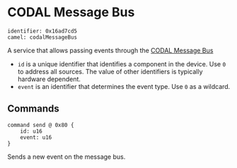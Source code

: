 # CODAL Message Bus

    identifier: 0x16ad7cd5
    camel: codalMessageBus
    
A service that allows passing events through the [CODAL Message Bus](https://lancaster-university.github.io/microbit-docs/ubit/messageBus/)
* ``id`` is a unique identifier that identifies a component in the device. Use ``0`` to address all sources. The value of other identifiers is typically hardware dependent.
* ``event`` is an identifier that determines the event type. Use ``0`` as a wildcard.

## Commands

    command send @ 0x80 {
        id: u16
        event: u16
    }
    
Sends a new event on the message bus.
